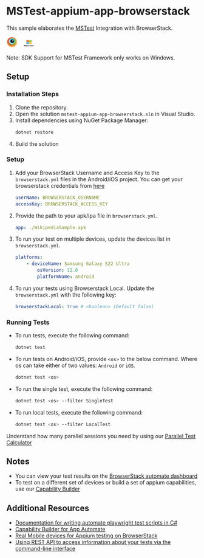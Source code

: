 # MSTest-appium-app-browserstack

This sample elaborates the [MSTest](https://docs.microsoft.com/en-us/dotnet/core/testing/unit-testing-with-mstest) Integration with BrowserStack.

<img src="assets/browserstack.png" width=30 height=30> <img src="assets/MSTest.png" width=50 height=25> 

Note: SDK Support for MSTest Framework only works on Windows.

## Setup

### Installation Steps

1. Clone the repository.
2. Open the solution `mstest-appium-app-browserstack.sln` in Visual Studio.
3. Install dependencies using NuGet Package Manager:
    ```bash
    dotnet restore
    ```
4. Build the solution

### Setup

1. Add your BrowserStack Username and Access Key to the `browserstack.yml` files in the Android/iOS project. You can get your browserstack credentials from [here](https://www.browserstack.com/accounts/profile/details)
    ```yml
    userName: BROWSERSTACK_USERNAME
    accessKey: BROWSERSTACK_ACCESS_KEY
    ```

2. Provide the path to your apk/ipa file in `browserstack.yml`.
    ```yml
    app: ./WikipediaSample.apk
    ```

3. To run your test on multiple devices, update the devices list in `browserstack.yml`.
    ```yml
    platforms:
        - deviceName: Samsung Galaxy S22 Ultra
            osVersion: 12.0
            platformName: android
    ```

4. To run your tests using Browserstack Local. Update the `browserstack.yml` with the following key:
    ```yml
    browserstackLocal: true # <boolean> (Default false)
    ```

### Running Tests

- To run tests, execute the following command:
    ```bash
    dotnet test
    ```

- To run tests on Android/iOS, provide `<os>` to the below command. Where os can take either of two values: `Android` or `iOS`.
    ```bash
    dotnet test <os>
    ```

- To run the single test, execute the following command:
    ```bash
    dotnet test <os> --filter SingleTest
    ```

- To run local tests, execute the following command:
    ```bash
    dotnet test <os> --filter LocalTest
    ```

Understand how many parallel sessions you need by using our [Parallel Test Calculator](https://www.browserstack.com/app-automate/parallel-calculator?ref=github)

## Notes
* You can view your test results on the [BrowserStack automate dashboard](https://www.browserstack.com/app-automate)
* To test on a different set of devices or build a set of appium capabilities, use our [Capability Builder](https://www.browserstack.com/app-automate/capabilities?tag=w3c)

## Additional Resources
* [Documentation for writing automate playwright test scripts in C#](https://www.browserstack.com/docs/app-automate/appium/getting-started/c-sharp)
* [Capability Builder for App Automate](https://www.browserstack.com/app-automate/capabilities)
* [Real Mobile devices for Appium testing on BrowserStack](https://www.browserstack.com/list-of-browsers-and-platforms/app_automate)
* [Using REST API to access information about your tests via the command-line interface](https://www.browserstack.com/docs/app-automate/api-reference/introduction)

